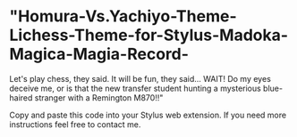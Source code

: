 # "Homura-Vs.Yachiyo-Theme-Lichess-Theme-for-Stylus-Madoka-Magica-Magia-Record-
Let's play chess, they said. It will be fun, they said... WAIT! Do my eyes deceive me, or is that the new transfer student hunting a mysterious blue-haired stranger with a Remington M870!!"

Copy and paste this code into your Stylus web extension. If you need more instructions feel free to contact me.
